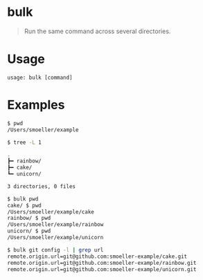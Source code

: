 # bulk

> Run the same command across several directories.

# Usage

```
usage: bulk [command]
```

# Examples

```sh
$ pwd
/Users/smoeller/example

$ tree -L 1

.
┣━ rainbow/
┣━ cake/
┗━ unicorn/

3 directories, 0 files

$ bulk pwd
cake/ $ pwd
/Users/smoeller/example/cake
rainbow/ $ pwd
/Users/smoeller/example/rainbow
unicorn/ $ pwd
/Users/smoeller/example/unicorn

$ bulk git config -l | grep url
remote.origin.url=git@github.com:smoeller-example/cake.git
remote.origin.url=git@github.com:smoeller-example/rainbow.git
remote.origin.url=git@github.com:smoeller-example/unicorn.git
```
